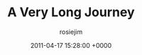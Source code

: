 ---
blog: travel
date: 2011-04-17 15:28:00 +0000
title: "A Very Long Journey"
author: rosiejim
permalink: /vietnam-2011/hanoi/a-very-long-journey/
---
